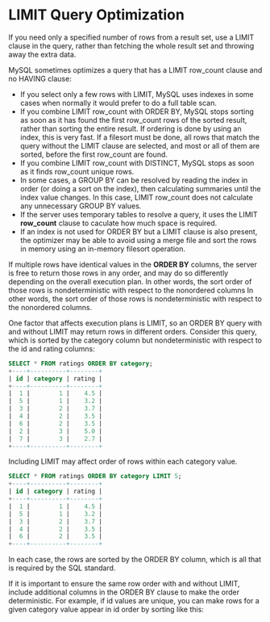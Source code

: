 # LIMIT Query Optimization

If you need only a specified number of rows from a result set, use a LIMIT clause in the query, rather than fetching the whole result set and throwing away the extra data.

MySQL sometimes optimizes a query that has a LIMIT row_count clause and no HAVING clause:

- If you select only a few rows with LIMIT, MySQL uses indexes in some cases when normally it would prefer to do a full table scan.
- If you combine LIMIT row_count with ORDER BY, MySQL stops sorting as soon as it has found the first row_count rows of the sorted result, rather than sorting the entire result. If ordering is done by using an index, this is very fast. If a filesort must be done, all rows that match the query without the LIMIT clause are selected, and most or all of them are sorted, before the first row_count are found.
- If you combine LIMIT row_count with DISTINCT, MySQL stops as soon as it finds row_count unique rows.
- In some cases, a GROUP BY can be resolved by reading the index in order (or doing a sort on the index), then calculating summaries until the index value changes. In this case, LIMIT row_count does not calculate any unnecessary GROUP BY values.
- If the server uses temporary tables to resolve a query, it uses the LIMIT **row_count** clause to caculate how much space is required.
- If an index is not used for ORDER BY but a LIMIT clause is also present, the optimizer may be able to avoid using a merge file and sort the rows in memory using an in-memory filesort operation. 

If multiple rows have identical values in the **ORDER BY** columns, the server is free to return those rows in any order, and may do so differently depending on the overall execution plan. In other words, the sort order of those rows is nondeterministic with respect to the nonordered columns In other words, the sort order of those rows is nondeterministic with respect to the nonordered columns.

One factor that affects execution plans is LIMIT, so an ORDER BY query with and without LIMIT may return rows in different orders. Consider this query, which is sorted by the category column but nondeterministic with respect to the id and rating columns:

```sql
SELECT * FROM ratings ORDER BY category;
+----+----------+--------+
| id | category | rating |
+----+----------+--------+
|  1 |        1 |    4.5 |
|  5 |        1 |    3.2 |
|  3 |        2 |    3.7 |
|  4 |        2 |    3.5 |
|  6 |        2 |    3.5 |
|  2 |        3 |    5.0 |
|  7 |        3 |    2.7 |
+----+----------+--------+
```

Including LIMIT may affect order of rows within each category value.

```sql
SELECT * FROM ratings ORDER BY category LIMIT 5;
+----+----------+--------+
| id | category | rating |
+----+----------+--------+
|  1 |        1 |    4.5 |
|  5 |        1 |    3.2 |
|  3 |        2 |    3.7 |
|  4 |        2 |    3.5 |
|  6 |        2 |    3.5 |
+----+----------+--------+
```

In each case, the rows are sorted by the ORDER BY column, which is all that is required by the SQL standard.

If it is important to ensure the same row order with and without LIMIT, include additional columns in the ORDER BY clause to make the order deterministic. For example, if id values are unique, you can make rows for a given category value appear in id order by sorting like this:
